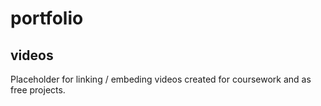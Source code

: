 # portfolio

## videos

Placeholder for linking / embeding videos created for coursework and as free projects.
